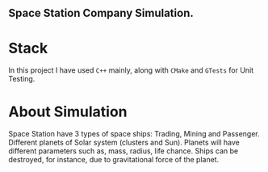 ## Space Station Company Simulation.

# Stack

In this project I have used ```C++``` mainly, along with ```CMake``` and ```GTests``` for Unit Testing.

# About Simulation

Space Station have 3 types of space ships: Trading, Mining and Passenger. Different planets of Solar system (clusters and Sun). Planets will have different parameters such as, mass, radius, life chance.
Ships can be destroyed, for instance, due to gravitational force of the planet.
